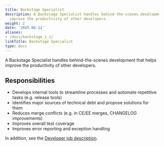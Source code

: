 ```yaml
---
title: Backstage Specialist
description: A Backstage Specialist handles behind-the-scenes development that helps
  improve the productivity of other developers.
weight: 2
date: '2025-06-12'
aliases:
- /docs/backstage_1_1/
linkTitle: Backstage Specialist
type: docs
---
```


A Backstage Specialist handles behind-the-scenes development that
helps improve the productivity of other developers.

## Responsibilities

- Develops internal tools to streamline processes and automate repetitive tasks (e.g. release tools)
- Identifies major sources of technical debt and propose solutions for them
- Reduces merge conflicts (e.g. in CE/EE merges, CHANGELOG improvements)
- Improves overall test coverage
- Improves error reporting and exception handling

In addition, see the [Developer job description](/job-families/engineering/backend-engineer/).
